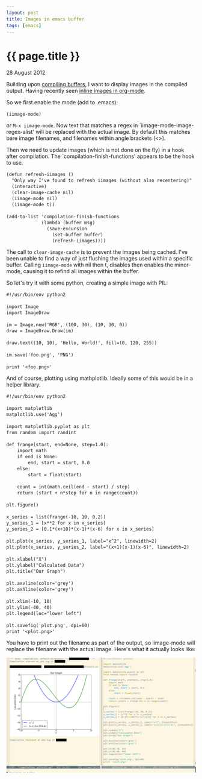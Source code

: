 ```yaml
---
layout: post
title: Images in emacs buffer
tags: [emacs]
---
```


{{ page.title }}
================
<p class="meta">28 August 2012</p>

Building upon [compiling buffers](emacs-compile-on-save.html), I want to display images in the compiled output. Having recently seen [inline images in org-mode](http://floatsolutions.com/blog/2010/10/displaying-inline-images-in-emacs-org-mode/).

So we first enable the mode (add to .emacs):
~~~
(iimage-mode)
~~~

or `M-x iimage-mode`. Now text that matches a regex in `iimage-mode-image-regex-alist' will be replaced with the actual image. By default this matches bare image filenames, and filenames within angle brackets (<>).

Then we need to update images (which is not done on the fly) in a hook after compilation. The `compilation-finish-functions' appears to be the hook to use.

~~~
(defun refresh-iimages ()
  "Only way I've found to refresh iimages (without also recentering)"
  (interactive)
  (clear-image-cache nil)
  (iimage-mode nil)
  (iimage-mode t))

(add-to-list 'compilation-finish-functions 
             (lambda (buffer msg)
               (save-excursion
                 (set-buffer buffer)
                 (refresh-iimages))))
~~~

The call to `clear-image-cache` is to prevent the images being cached. I've been unable to find a way of just flushing the images used within a specific buffer. Calling `iimage-mode` with nil then t, disables then enables the minor-mode, causing it to refind all images within the buffer.

So let's try it with some python, creating a simple image with PIL:

~~~
#!/usr/bin/env python2

import Image
import ImageDraw

im = Image.new('RGB', (100, 30), (10, 30, 0))
draw = ImageDraw.Draw(im)

draw.text((10, 10), 'Hello, World!', fill=(0, 120, 255))
         
im.save('foo.png', 'PNG')

print '<foo.png>'
~~~

And of course, plotting using mathplotlib. Ideally some of this would be in a helper library.

~~~
#!/usr/bin/env python2

import matplotlib
matplotlib.use('Agg')

import matplotlib.pyplot as plt
from random import randint

def frange(start, end=None, step=1.0):
    import math
    if end is None:
        end, start = start, 0.0
    else:
        start = float(start)

    count = int(math.ceil(end - start) / step)
    return (start + n*step for n in range(count))

plt.figure()

x_series = list(frange(-10, 10, 0.2))
y_series_1 = [x**2 for x in x_series]
y_series_2 = [0.1*(x+10)*(x-1)*(x-6) for x in x_series]

plt.plot(x_series, y_series_1, label="x^2", linewidth=2)
plt.plot(x_series, y_series_2, label="(x+1)(x-1)(x-6)", linewidth=2)

plt.xlabel("X")
plt.ylabel("Calculated Data")
plt.title("Our Graph")

plt.axvline(color='grey')
plt.axhline(color='grey')

plt.xlim(-10, 10)
plt.ylim(-40, 40)
plt.legend(loc="lower left")

plt.savefig('plot.png', dpi=60)
print '<plot.png>'
~~~

You have to print out the filename as part of the output, so iimage-mode will replace the filename with the actual image. Here's what it actually looks like:

<img src="/images/emacs-iimage.png" alt="Generated image in emacs" />
